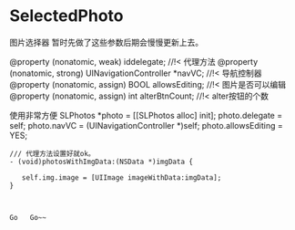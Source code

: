 # SelectedPhoto
图片选择器
暂时先做了这些参数后期会慢慢更新上去。


@property (nonatomic, weak) id<SLPhotosDelegate>delegate;       //!< 代理方法
@property (nonatomic, strong) UINavigationController *navVC;    //!< 导航控制器
@property (nonatomic, assign) BOOL allowsEditing;               //!< 图片是否可以编辑
@property (nonatomic, assign) int alterBtnCount;                //!< alter按钮的个数


使用非常方便
    SLPhotos *photo = [[SLPhotos alloc] init];
    photo.delegate = self;
    photo.navVC = (UINavigationController *)self;
    photo.allowsEditing = YES;
    
    
    
    /// 代理方法设置好就ok。
    - (void)photosWithImgData:(NSData *)imgData {
    
       self.img.image = [UIImage imageWithData:imgData];
    }
    
    
    
    Go   Go~~
    
    
    
